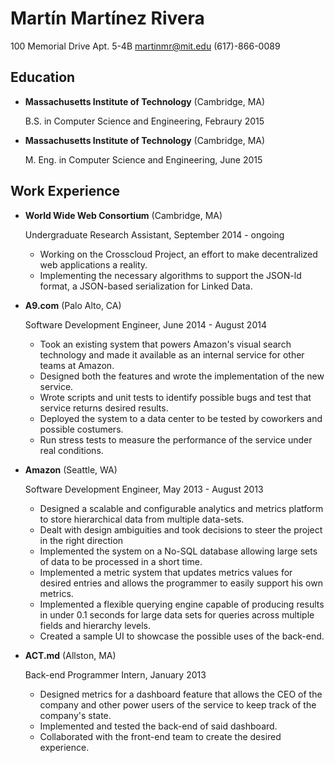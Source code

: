 Martín Martínez Rivera
===============

100 Memorial Drive Apt. 5-4B
<martinmr@mit.edu>
(617)-866-0089

Education
---------

*   **Massachusetts Institute of Technology** (Cambridge, MA)

    B.S. in Computer Science and Engineering, Febraury 2015

*   **Massachusetts Institute of Technology** (Cambridge, MA)

    M. Eng. in Computer Science and Engineering, June 2015

Work Experience
---------------

* **World Wide Web Consortium** (Cambridge, MA)

    Undergraduate Research Assistant, September 2014 - ongoing
    
    - Working on the Crosscloud Project, an effort to make decentralized web applications a reality.
    - Implementing the necessary algorithms to support the JSON-ld format, a JSON-based serialization for Linked Data. 

* **A9.com** (Palo Alto, CA)

    Software Development Engineer, June 2014 - August 2014
    
    - Took an existing system that powers Amazon's visual search technology and made it available as an internal service for other teams at Amazon.
    - Designed both the features and wrote the implementation of the new service. 
    - Wrote scripts and unit tests to identify possible bugs and test that service returns desired results.
    - Deployed the system to a data center to be tested by coworkers and possible costumers.
    - Run stress tests to measure the performance of the service under real conditions.

* **Amazon** (Seattle, WA)

    Software Development Engineer, May 2013 - August 2013

    - Designed a scalable and configurable analytics and metrics platform to store hierarchical data from multiple data-sets.
    - Dealt with design ambiguities and took decisions to steer the project in the right direction
    - Implemented the system on a No-SQL database allowing large sets of data to be processed in a short time.
    - Implemented a metric system that updates metrics values for desired entries and allows the programmer to easily support his own metrics.
    - Implemented a flexible querying engine capable of producing results in under 0.1 seconds for large data sets for queries across multiple fields and hierarchy levels.
    - Created a sample UI to showcase the possible uses of the back-end.

* **ACT.md** (Allston, MA)

    Back-end Programmer Intern, January 2013

    - Designed metrics for a dashboard feature that allows the CEO of the company and other power users of the service to keep track of the company's state.
    - Implemented and tested the back-end of said dashboard.
    - Collaborated with the front-end team to create the desired experience.

